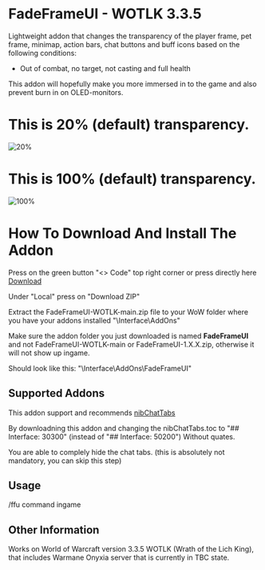 # FadeFrameUI - WOTLK 3.3.5
Lightweight addon that changes the transparency of the player frame, pet frame, minimap, action bars, chat buttons and buff icons based on the following conditions:    
- Out of combat, no target, not casting and full health

This addon will hopefully make you more immersed in to the game and also prevent burn in on OLED-monitors. 

# This is 20% (default) transparency.

![20%](https://i.imgur.com/2Cll38x.jpeg)


# This is 100% (default) transparency.

![100%](https://i.imgur.com/uTnwaFE.jpeg)


# How To Download And Install The Addon
Press on the green button "<> Code" top right corner or press directly here [Download](https://github.com/Bagan95/FadeFrameUI-WOTLK/archive/refs/heads/main.zip)

Under "Local" press on "Download ZIP"

Extract the FadeFrameUI-WOTLK-main.zip file to your WoW folder where you have your addons installed "\Interface\AddOns"

Make sure the addon folder you just downloaded is named **FadeFrameUI** and not FadeFrameUI-WOTLK-main or FadeFrameUI-1.X.X.zip, otherwise it will not show up ingame.

Should look like this: "\Interface\AddOns\FadeFrameUI"

## Supported Addons
This addon support and recommends [nibChatTabs](https://www.wowinterface.com/downloads/info16899-nibChatTabs.html)

By downloadning this addon and changing the nibChatTabs.toc to "## Interface: 30300" (instead of "## Interface: 50200")
Without quates.

You are able to complely hide the chat tabs. (this is absolutely not mandatory, you can skip this step)

## Usage
/ffu command ingame

## Other Information
Works on World of Warcraft version 3.3.5 WOTLK (Wrath of the Lich King), that includes Warmane Onyxia server that is currently in TBC state.
